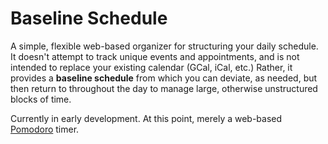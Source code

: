 Baseline Schedule
=================

A simple, flexible web-based organizer for structuring your daily schedule. It doesn't attempt to track unique events and appointments, and is not intended to replace your existing calendar (GCal, iCal, etc.) Rather, it provides a **baseline schedule** from which you can deviate, as needed, but then return to throughout the day to manage large, otherwise unstructured blocks of time.

Currently in early development. At this point, merely a web-based [Pomodoro](http://pomodorotechnique.com/) timer.

